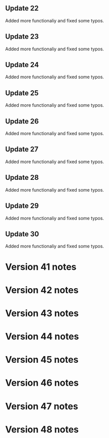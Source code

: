 ## Update 22
Added more functionaliy and fixed some typos.

## Update 23
Added more functionaliy and fixed some typos.

## Update 24
Added more functionaliy and fixed some typos.

## Update 25
Added more functionaliy and fixed some typos.

## Update 26
Added more functionaliy and fixed some typos.

## Update 27
Added more functionaliy and fixed some typos.

## Update 28
Added more functionaliy and fixed some typos.

## Update 29
Added more functionaliy and fixed some typos.

## Update 30
Added more functionaliy and fixed some typos.

# Version 41 notes
# Version 42 notes
# Version 43 notes
# Version 44 notes
# Version 45 notes
# Version 46 notes
# Version 47 notes
# Version 48 notes
